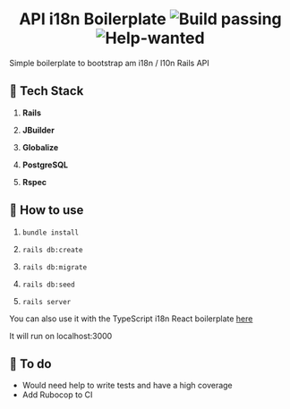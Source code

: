 <h1 align="center">
  API i18n Boilerplate <img alt="Build passing" src="https://img.shields.io/github/workflow/status/ggrassiant/api-i18n-boilerplate/API%20i18n%20Boilerplate%20CI"> <img alt="Help-wanted" src="https://img.shields.io/badge/help-wanted-brightgreen.svg?style=flat">
</h1>
Simple boilerplate to bootstrap am i18n / l10n Rails API

## 🚀 Tech Stack

1.  **Rails**

1.  **JBuilder**

1.  **Globalize**

1.  **PostgreSQL**

1.  **Rspec**

## 🚀 How to use

1.  `bundle install`

1.  `rails db:create`

1.  `rails db:migrate`

1.  `rails db:seed`

1.  `rails server`

You can also use it with the TypeScript i18n React boilerplate [here](https://github.com/GGrassiant/ts-react-i18n-boilerplate)

It will run on localhost:3000

## 🚀 To do
- Would need help to write tests and have a high coverage
- Add Rubocop to CI
